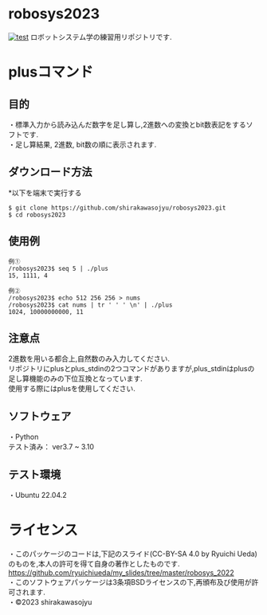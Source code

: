 # robosys2023

[![test](https://github.com/shirakawasojyu/robosys2023/actions/workflows/test.yml/badge.svg)](https://github.com/shirakawasojyu/robosys2023/actions/workflows/test.yml)
ロボットシステム学の練習用リポジトリです.

# plusコマンド

## 目的
・標準入力から読み込んだ数字を足し算し,2進数への変換とbit数表記をするソフトです.   
・足し算結果, 2進数, bit数の順に表示されます.

## ダウンロード方法
*以下を端末で実行する
```
$ git clone https://github.com/shirakawasojyu/robosys2023.git
$ cd robosys2023
```
## 使用例

```
例①
/robosys2023$ seq 5 | ./plus
15, 1111, 4

例②
/robosys2023$ echo 512 256 256 > nums
/robosys2023$ cat nums | tr ' ' ' \n' | ./plus
1024, 10000000000, 11
```

## 注意点
2進数を用いる都合上,自然数のみ入力してください.  
リポジトリにplusとplus_stdinの2つコマンドがありますが,plus_stdinはplusの足し算機能のみの下位互換となっています.  
使用する際にはplusを使用してください.

## ソフトウェア
・Python  
	テスト済み： ver3.7 ~ 3.10

## テスト環境
・Ubuntu 22.04.2

# ライセンス
・このパッケージのコードは,下記のスライド(CC-BY-SA 4.0 by Ryuichi Ueda)のものを,本人の許可を得て自身の著作としたものです.  
https://github.com/ryuichiueda/my_slides/tree/master/robosys_2022  
・このソフトウェアパッケージは3条項BSDライセンスの下,再頒布及び使用が許可されます.  
・©2023 shirakawasojyu
